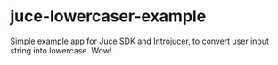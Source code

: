 # juce-lowercaser-example
Simple example app for Juce SDK and Introjucer, to convert user input string into lowercase. Wow!
